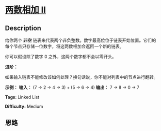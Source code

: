 # [两数相加 II][title]

## Description

给你两个 **非空** 链表来代表两个非负整数。数字最高位位于链表开始位置。它们的每个节点只存储一位数字。将这两数相加会返回一个新的链表。

你可以假设除了数字 0 之外，这两个数字都不会以零开头。



**进阶：**

如果输入链表不能修改该如何处理？换句话说，你不能对列表中的节点进行翻转。



**示例：**
            **输入：** (7 -> 2 -> 4 -> 3) + (5 -> 6 -> 4)    **输出：** 7 -> 8 -> 0 -> 7    


**Tags:** Linked List

**Difficulty:** Medium

## 思路

[title]: https://leetcode-cn.com/problems/add-two-numbers-ii
